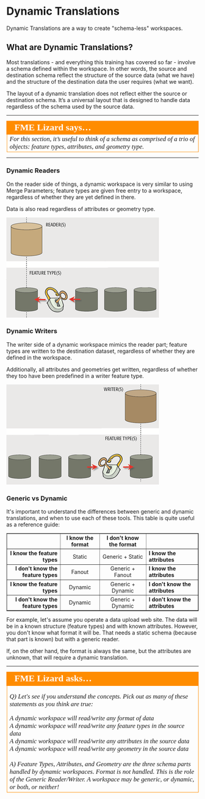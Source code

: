 # Dynamic Translations

Dynamic Translations are a way to create "schema-less" workspaces.

## What are Dynamic Translations? ##

Most translations - and everything this training has covered so far - involve a schema defined within the workspace. In other words, the source and destination schema reflect the structure of the source data (what we have) and the structure of the destination data the user requires (what we want).

The layout of a dynamic translation does not reflect either the source or destination schema. It’s a universal layout that is designed to handle data regardless of the schema used by the source data.

---

<table style="border-spacing: 0px">
<tr>
<td style="vertical-align:middle;background-color:darkorange;border: 2px solid darkorange">
<i class="fa fa-quote-left fa-lg fa-pull-left fa-fw" style="color:white;padding-right: 12px;vertical-align:text-top"></i>
<span style="color:white;font-size:x-large;font-weight: bold;font-family:serif">FME Lizard says…</span>
</td>
</tr>

<tr>
<td style="border: 1px solid darkorange">
<span style="font-family:serif; font-style:italic; font-size:larger">
For this section, it’s useful to think of a schema as comprised of a trio of objects: feature types, attributes, and geometry type.
</span>
</td>
</tr>
</table>

---

### Dynamic Readers ###
On the reader side of things, a dynamic workspace is very similar to using Merge Parameters; feature types are given free entry to a workspace, regardless of whether they are yet defined in there.

Data is also read regardless of attributes or geometry type.

![](./Images/Img3.035.DynamicReaderGraphic.png)


### Dynamic Writers ###

The writer side of a dynamic workspace mimics the reader part; feature types are written to the destination dataset, regardless of whether they are defined in the workspace.

Additionally, all attributes and geometries get written, regardless of whether they too have been predefined in a writer feature type.

![](./Images/Img3.036.DynamicWriterGraphic.png)


### Generic vs Dynamic ###

It's important to understand the differences between generic and dynamic translations, and when to use each of these tools. This table is quite useful as a reference guide:

<table border=1 cellspacing=0 cellpadding=0>
<tr>
<td></td>
<td style="font-weight:bold;text-align:center">I know the format</td>
<td style="font-weight:bold;text-align:center">I don't know the format</td>
<td></td>
</tr>
<tr>
<td style="font-weight:bold;text-align:right">I know the feature types</td>
<td style="text-align:center;">Static</td>
<td style="text-align:center;">Generic + Static</td>
<td style="font-weight:bold;text-align:left">I know the attributes</td>
</tr>
<tr>
<td style="font-weight:bold;text-align:right">I don't know the feature types</td>
<td style="text-align:center;">Fanout</td>
<td style="text-align:center;">Generic + Fanout</td>
<td style="font-weight:bold;text-align:left">I know the attributes</td>
</tr>
<tr>
<td style="font-weight:bold;text-align:right">I know the feature types</td>
<td style="text-align:center;">Dynamic</td>
<td style="text-align:center;">Generic + Dynamic</td>
<td style="font-weight:bold;text-align:left">I don't know the attributes</td>
</tr>
<tr>
<td style="font-weight:bold;text-align:right">I don't know the feature types</td>
<td style="text-align:center;">Dynamic</td>
<td style="text-align:center;">Generic + Dynamic</td>
<td style="font-weight:bold;text-align:left">I don't know the attributes</td>
</tr>
</table>

For example, let's assume you operate a data upload web site. The data will be in a known structure (feature types) and with known attributes. However, you don't know what format it will be. That needs a static schema (because that part is known) but with a generic reader.

If, on the other hand, the format is always the same, but the attributes are unknown, that will require a dynamic translation.

---

<table style="border-spacing: 0px">
<tr>
<td style="vertical-align:middle;background-color:darkorange;border: 2px solid darkorange">
<i class="fa fa-quote-left fa-lg fa-pull-left fa-fw" style="color:white;padding-right: 12px;vertical-align:text-top"></i>
<span style="color:white;font-size:x-large;font-weight: bold;font-family:serif">FME Lizard asks…</span>
</td>
</tr>

<tr>
<td style="border: 1px solid darkorange">
<span style="font-family:serif; font-style:italic; font-size:larger">

<quiz name="">
  <question multiple>
    <p>
      Q) Let's see if you understand the concepts. Pick out as many of these statements as you think are true:
    </p>
    <answer>A dynamic workspace will read/write any format of data</answer><br>
    <answer correct>A dynamic workspace will read/write any feature types in the source data</answer><br>
    <answer correct>A dynamic workspace will read/write any attributes in the source data</answer><br>
    <answer correct>A dynamic workspace will read/write any geometry in the source data</answer><br>
    <br><explanation>A) Feature Types, Attributes, and Geometry are the three schema parts handled by dynamic workspaces. Format is not handled. This is the role of the Generic Reader/Writer. A workspace may be generic, or dynamic, or both, or neither!</explanation>
  </question>
</quiz>

</span>
</td>
</tr>
</table>
